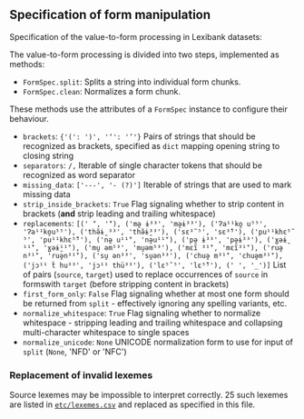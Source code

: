 ## Specification of form manipulation


Specification of the value-to-form processing in Lexibank datasets:

The value-to-form processing is divided into two steps, implemented as methods:
- `FormSpec.split`: Splits a string into individual form chunks.
- `FormSpec.clean`: Normalizes a form chunk.

These methods use the attributes of a `FormSpec` instance to configure their behaviour.

- `brackets`: `{'(': ')', '‘': '’'}`
  Pairs of strings that should be recognized as brackets, specified as `dict` mapping opening string to closing string
- `separators`: `/,`
  Iterable of single character tokens that should be recognized as word separator
- `missing_data`: `['---', '- (?)']`
  Iterable of strings that are used to mark missing data
- `strip_inside_brackets`: `True`
  Flag signaling whether to strip content in brackets (**and** strip leading and trailing whitespace)
- `replacements`: `[(' ̈', '̈'), ('mə̯ ɨ³³', 'mə̯ɨ³³'), ('Ɂa¹¹ko̯ u⁵⁵', 'Ɂa¹¹ko̯u⁵⁵'), ('thə̃ɨ̯ ³³', 'thə̃ɨ̯³³'), ('sɛ³̃ ⁵', 'sɛ³̃⁵'), ('pu¹¹khɛ⁵̃ ⁵', 'pu¹¹khɛ⁵̃⁵'), ('nə̯ u¹¹̈', 'nə̯u¹¹̈'), ('pə̯ ɨ³³', 'pə̯ɨ³³'), ('ɣəɨ̯ ¹¹̈', 'ɣəɨ̯¹¹̈'), ('mu̯ əm⁵³', 'mu̯əm⁵³'), ('mɛĩ ³¹̈', 'mɛĩ³¹̈'), ('ruə̯ n³¹̈', 'ruə̯n³¹̈'), ('su̯ ən³³', 'su̯ən³³'), ('chuə̯ m³¹̈', 'chuə̯m³¹̈'), ('jɔ¹¹ ẗ hu³³', 'jɔ¹¹ thü³³'), ('lɛ⁵̃ ⁵', 'lɛ⁵̃⁵'), (' ', '_')]`
  List of pairs (`source`, `target`) used to replace occurrences of `source` in formswith `target` (before stripping content in brackets)
- `first_form_only`: `False`
  Flag signaling whether at most one form should be returned from `split` - effectively ignoring any spelling variants, etc.
- `normalize_whitespace`: `True`
  Flag signaling whether to normalize whitespace - stripping leading and trailing whitespace and collapsing multi-character whitespace to single spaces
- `normalize_unicode`: `None`
  UNICODE normalization form to use for input of `split` (`None`, 'NFD' or 'NFC')

### Replacement of invalid lexemes

Source lexemes may be impossible to interpret correctly. 25 such lexemes are listed
in [`etc/lexemes.csv`](etc/lexemes.csv) and replaced as specified in this file.
